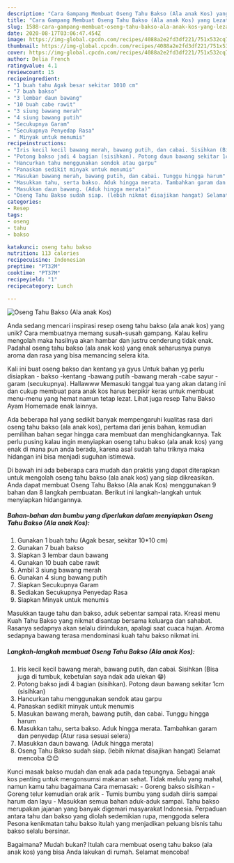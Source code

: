 ```yaml
---
description: "Cara Gampang Membuat Oseng Tahu Bakso (Ala anak Kos) yang Lezat Sekali"
title: "Cara Gampang Membuat Oseng Tahu Bakso (Ala anak Kos) yang Lezat Sekali"
slug: 1588-cara-gampang-membuat-oseng-tahu-bakso-ala-anak-kos-yang-lezat-sekali
date: 2020-08-17T03:06:47.454Z
image: https://img-global.cpcdn.com/recipes/4088a2e2fd3df221/751x532cq70/oseng-tahu-bakso-ala-anak-kos-foto-resep-utama.jpg
thumbnail: https://img-global.cpcdn.com/recipes/4088a2e2fd3df221/751x532cq70/oseng-tahu-bakso-ala-anak-kos-foto-resep-utama.jpg
cover: https://img-global.cpcdn.com/recipes/4088a2e2fd3df221/751x532cq70/oseng-tahu-bakso-ala-anak-kos-foto-resep-utama.jpg
author: Delia French
ratingvalue: 4.1
reviewcount: 15
recipeingredient:
- "1 buah tahu Agak besar sekitar 1010 cm"
- "7 buah bakso"
- "3 lembar daun bawang"
- "10 buah cabe rawit"
- "3 siung bawang merah"
- "4 siung bawang putih"
- "Secukupnya Garam"
- "Secukupnya Penyedap Rasa"
- " Minyak untuk menumis"
recipeinstructions:
- "Iris kecil kecil bawang merah, bawang putih, dan cabai. Sisihkan (Bisa juga di tumbuk, kebetulan saya ndak ada ulekan 😁)"
- "Potong bakso jadi 4 bagian (sisihkan). Potong daun bawang sekitar 1cm (sisihkan)"
- "Hancurkan tahu menggunakan sendok atau garpu"
- "Panaskan sedikit minyak untuk menumis"
- "Masukan bawang merah, bawang putih, dan cabai. Tunggu hingga harum"
- "Masukkan tahu, serta bakso. Aduk hingga merata. Tambahkan garam dan penyedap (Atur rasa sesuai selera)"
- "Masukkan daun bawang. (Aduk hingga merata)"
- "Oseng Tahu Bakso sudah siap. (lebih nikmat disajikan hangat) Selamat mencoba 😊😊"
categories:
- Resep
tags:
- oseng
- tahu
- bakso

katakunci: oseng tahu bakso 
nutrition: 113 calories
recipecuisine: Indonesian
preptime: "PT32M"
cooktime: "PT37M"
recipeyield: "1"
recipecategory: Lunch

---
```



![Oseng Tahu Bakso (Ala anak Kos)](https://img-global.cpcdn.com/recipes/4088a2e2fd3df221/751x532cq70/oseng-tahu-bakso-ala-anak-kos-foto-resep-utama.jpg)

Anda sedang mencari inspirasi resep oseng tahu bakso (ala anak kos) yang unik? Cara membuatnya memang susah-susah gampang. Kalau keliru mengolah maka hasilnya akan hambar dan justru cenderung tidak enak. Padahal oseng tahu bakso (ala anak kos) yang enak seharusnya punya aroma dan rasa yang bisa memancing selera kita.

Kali ini buat oseng bakso dan kentang ya gyus Untuk bahan yg perlu disiapkan - bakso -kentang -bawang putih -bawang merah -cabe sayur -garam (secukupnya). Hallawww Memasuki tanggal tua yang akan datang ini dan cukup membuat para anak kos harus berpikir keras untuk membuat menu-menu yang hemat namun tetap lezat. Lihat juga resep Tahu Bakso Ayam Homemade enak lainnya.

Ada beberapa hal yang sedikit banyak mempengaruhi kualitas rasa dari oseng tahu bakso (ala anak kos), pertama dari jenis bahan, kemudian pemilihan bahan segar hingga cara membuat dan menghidangkannya. Tak perlu pusing kalau ingin menyiapkan oseng tahu bakso (ala anak kos) yang enak di mana pun anda berada, karena asal sudah tahu triknya maka hidangan ini bisa menjadi suguhan istimewa.


Di bawah ini ada beberapa cara mudah dan praktis yang dapat diterapkan untuk mengolah oseng tahu bakso (ala anak kos) yang siap dikreasikan. Anda dapat membuat Oseng Tahu Bakso (Ala anak Kos) menggunakan 9 bahan dan 8 langkah pembuatan. Berikut ini langkah-langkah untuk menyiapkan hidangannya.

<!--inarticleads1-->

##### Bahan-bahan dan bumbu yang diperlukan dalam menyiapkan Oseng Tahu Bakso (Ala anak Kos):

1. Gunakan 1 buah tahu (Agak besar, sekitar 10*10 cm)
1. Gunakan 7 buah bakso
1. Siapkan 3 lembar daun bawang
1. Gunakan 10 buah cabe rawit
1. Ambil 3 siung bawang merah
1. Gunakan 4 siung bawang putih
1. Siapkan Secukupnya Garam
1. Sediakan Secukupnya Penyedap Rasa
1. Siapkan  Minyak untuk menumis


Masukkan tauge tahu dan bakso, aduk sebentar sampai rata. Kreasi menu Kuah Tahu Bakso yang nikmat disantap bersama keluarga dan sahabat. Rasanya sedapnya akan selalu dirindukan, apalagi saat cuaca hujan. Aroma sedapnya bawang terasa mendominasi kuah tahu bakso nikmat ini. 

<!--inarticleads2-->

##### Langkah-langkah membuat Oseng Tahu Bakso (Ala anak Kos):

1. Iris kecil kecil bawang merah, bawang putih, dan cabai. Sisihkan (Bisa juga di tumbuk, kebetulan saya ndak ada ulekan 😁)
1. Potong bakso jadi 4 bagian (sisihkan). Potong daun bawang sekitar 1cm (sisihkan)
1. Hancurkan tahu menggunakan sendok atau garpu
1. Panaskan sedikit minyak untuk menumis
1. Masukan bawang merah, bawang putih, dan cabai. Tunggu hingga harum
1. Masukkan tahu, serta bakso. Aduk hingga merata. Tambahkan garam dan penyedap (Atur rasa sesuai selera)
1. Masukkan daun bawang. (Aduk hingga merata)
1. Oseng Tahu Bakso sudah siap. (lebih nikmat disajikan hangat) Selamat mencoba 😊😊


Kunci masak bakso mudah dan enak ada pada tepungnya. Sebagai anak kos penting untuk mengonsumsi makanan sehat. Tidak melulu yang mahal, namun kamu tahu bagaimana Cara memasak: - Goreng bakso sisihkan - Goreng telur kemudian orak arik - Tumis bumbu yang sudah diiris sampai harum dan layu - Masukkan semua bahan aduk-aduk sampai. Tahu bakso merupakan jajanan yang banyak digemari masyarakat Indonesia. Perpaduan antara tahu dan bakso yang diolah sedemikian rupa, menggoda selera Pesona kenikmatan tahu bakso itulah yang menjadikan peluang bisnis tahu bakso selalu bersinar. 

Bagaimana? Mudah bukan? Itulah cara membuat oseng tahu bakso (ala anak kos) yang bisa Anda lakukan di rumah. Selamat mencoba!
